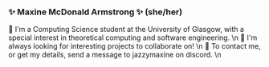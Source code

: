 ### ✨ Maxine McDonald Armstrong ✨ (she/her)

 🐛 I'm a Computing Science student at the University of Glasgow, with a special interest in theoretical computing and software engineering. \n
 🐛 I'm always looking for interesting projects to collaborate on! \n
 🐛 To contact me, or get my details, send a message to jazzymaxine on discord. \n
